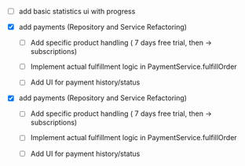 

- [ ] add basic statistics ui with progress


- [x] add payments (Repository and Service Refactoring)
  - [ ] Add specific product handling ( 7 days free trial, then -> subscriptions)
  - [ ] Implement actual fulfillment logic in PaymentService.fulfillOrder
  - [ ] Add UI for payment history/status




- [x] add payments (Repository and Service Refactoring)
  - [ ] Add specific product handling ( 7 days free trial, then -> subscriptions)
  - [ ] Implement actual fulfillment logic in PaymentService.fulfillOrder
  - [ ] Add UI for payment history/status



